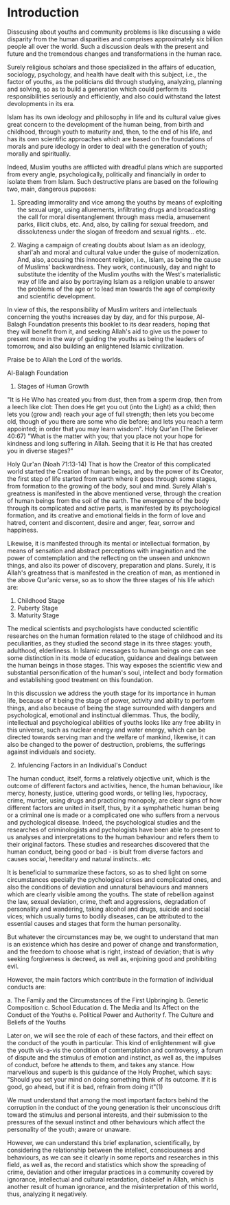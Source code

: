 Introduction
============

Disscusing about youths and community problems is like discussing a
wide disparity from the human disparities and comprises approximately
six billion people all over the world. Such a discussion deals with the
present and future and the tremendous changes and transformations in the
human race.

Surely religious scholars and those specialized in the affairs of
education, sociology, psychology, and health have dealt with this
subject, i.e., the factor of youths, as the politicians did through
studying, analyzing, planning and solving, so as to build a generation
which could perform its responsibilities seriously and efficiently, and
also could withstand the latest devolopments in its era.

Islam has its own ideology and philosophy in life and its cultural
value gives great concern to the development of the human being, from
birth and childhood, through youth to maturity and, then, to the end of
his life, and has its own scientific approaches which are based on the
foundations of morals and pure ideology in order to deal with the
generation of youth; morally and spiritually.

Indeed, Muslim youths are afflicted with dreadful plans which are
supported from every angle, psychologically, politically and financially
in order to isolate them from Islam. Such destructive plans are based on
the following two, main, dangerous puposes:

1. Spreading immorality and vice among the youths by means of
exploiting the sexual urge, using allurements, infiltrating drugs and
broadcasting the call for moral disentanglement through mass media,
amusement parks, illicit clubs, etc. And, also, by calling for sexual
freedom, and dissoluteness under the slogan of freedom and sexual
rights... etc.

2. Waging a campaign of creating doubts about Islam as an ideology,
shari'ah and moral and cultural value under the guise of modernization.
And, also, accusing this innocent religion, i.e., Islam, as being the
cause of Muslims' backwardness. They work, continuously, day and night
to substitute the identity of the Muslim youths with the West's
materialistic way of life and also by portraying Islam as a religion
unable to answer the problems of the age or to lead man towards the age
of complexity and scientific development.

In view of this, the responsibility of Muslim writers and intellectuals
concerning the youths increases day by day, and for this purpose,
Al-Balagh Foundation presents this booklet to its dear readers, hoping
that they will benefit from it, and seeking Allah's aid to give us the
power to present more in the way of guiding the youths as being the
leaders of tomorrow, and also building an enlightened Islamic
civilization.

Praise be to Allah the Lord of the worlds.

Al-Balagh Foundation

1. Stages of Human Growth

"It is He Who has created you from dust, then from a sperm drop, then
from a leech like clot: Then does He get you out (into the Light) as a
child; then lets you (grow and) reach your age of full strength; then
lets you become old, though of you there are some who die before; and
lets you reach a term appointed; in order that you may learn wisdom".
Holy Qur'an (The Believer 40:67) "What is the matter with you; that you
place not your hope for kindness and long suffering in Allah. Seeing
that it is He that has created you in diverse stages?"

Holy Qur'an (Noah 71:13-14) That is how the Creator of this complicated
world started the Creation of human beings, and by the power of its
Creator, the first step of life started from earth where it goes through
some stages, from formation to the growing of the body, soul and mind.
Surely Allah's greatness is manifested in the above mentioned verse,
through the creation of human beings from the soil of the earth. The
emergence of the body through its complicated and active parts, is
manifested by its psychological formation, and its creative and
emotional fields in the form of love and hatred, content and discontent,
desire and anger, fear, sorrow and happiness.

Likewise, it is manifested through its mental or intellectual
formation, by means of sensation and abstract perceptions with
imagination and the power of comtemplation and the reflecting on the
unseen and unknown things, and also its power of discovery, preparation
and plans. Surely, it is Allah's greatness that is manifested in the
creation of man, as mentioned in the above Qur'anic verse, so as to show
the three stages of his life which are:

1. Childhood Stage
2. Puberty Stage
3. Maturity Stage

The medical scientists and psychologists have conducted scientific
researches on the human formation related to the stage of childhood and
its peculiarities, as they studied the second stage in its three stages:
youth, adulthood, elderliness. In Islamic messages to human beings one
can see some distinction in its mode of education, guidance and dealings
between the human beings in those stages. This way exposes the
scientific view and substantial personification of the human's soul,
intellect and body formation and establishing good treatment on this
foundation.

In this discussion we address the youth stage for its importance in
human life, because of it being the stage of power, activity and ability
to perform things, and also because of being the stage surrounded with
dangers and psychological, emotional and instinctual dilemmas. Thus, the
bodily, intellectual and psychological abilities of youths looks like
any free ability in this universe, such as nuclear energy and water
energy, which can be directed towards serving man and the welfare of
mankind, likewise, it can also be changed to the power of destruction,
problems, the sufferings against individuals and society.

2. Infulencing Factors in an Individual's Conduct

The human conduct, itself, forms a relatively objective unit, which is
the outcome of different factors and activities, hence, the human
behaviour, like mercy, honesty, justice, uttering good words, or telling
lies, hypocracy, crime, murder, using drugs and practicing monopoly, are
clear signs of how different factors are united in itself, thus, by it a
symphathetic human being or a criminal one is made or a complicated one
who suffers from a nervous and pychological disease. Indeed, the
psychological studies and the researches of criminologists and
pychologists have been able to present to us analyses and
interpretations to the human behaviour and refers them to their original
factors. These studies and researches discovered that the human conduct,
being good or bad - is biult from diverse factors and causes social,
hereditary and natural instincts...etc

It is beneficial to summarize these factors, so as to shed light on
some circumstances epecially the pychological crises and complicated
ones, and also the conditions of deviation and unnatural behaviours and
manners which are clearly visible among the youths. The state of
rebellion against the law, sexual deviation, crime, theft and
aggressions, degradation of personality and wandering, taking alcohol
and drugs, suicide and social vices; which usually turns to bodily
diseases, can be attributed to the essential causes and stages that form
the human personality.

But whatever the circumstances may be, we ought to understand that man
is an existence which has desire and power of change and transformation,
and the freedom to choose what is right, instead of deviation; that is
why seeking forgiveness is decreed, as well as, enjoining good and
prohibiting evil.

However, the main factors which contribute in the formation of
individual conducts are:

a. The Family and the Circumstances of the First Upbringing
b. Genetic Composition
c. School Education
d. The Media and Its Affect on the Conduct of the Youths
e. Political Power and Authority
f. The Culture and Beliefs of the Youths

Later on, we will see the role of each of these factors, and their
effect on the conduct of the youth in particular. This kind of
enlightenment will give the youth vis-a-vis the condition of
comtemplation and controversy, a forum of dispute and the stimulus of
emotion and instinct, as well as, the impulses of conduct, before he
attends to them, and takes any stance. How marvellous and superb is this
guidance of the Holy Prophet, which says: "Should you set your mind on
doing something think of its outcome. If it is good, go ahead, but if it
is bad, refrain from doing it"(1)

We must understand that among the most important factors behind the
corruption in the conduct of the young generation is their unconscious
drift toward the stimulus and personal interests, and their submission
to the pressures of the sexual instinct and other behaviours which
affect the personality of the youth; aware or unaware.

However, we can understand this brief explanation, scientifically, by
considering the relationship between the intellect, consciousness and
behaviours, as we can see it clearly in some reports and researches in
this field, as well as, the record and statistics which show the
spreading of crime, deviation and other irregular practices in a
community covered by ignorance, intellectual and cultural retardation,
disbelief in Allah, which is another result of human ignorance, and the
misinterpretation of this world, thus, analyzing it negatively.


